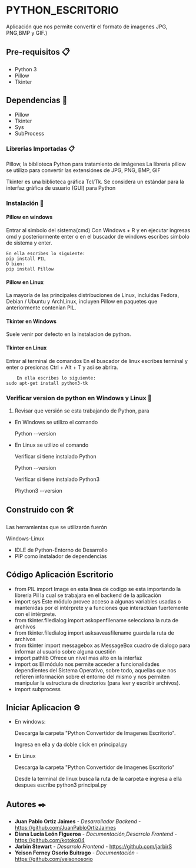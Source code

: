 # PYTHON_ESCRITORIO

Aplicación que nos permite convertir el formato de imagenes JPG, PNG,BMP y GIF.)


## Pre-requisitos 📋
   * Python 3
   * Pillow
   * Tkinter
   
## Dependencias 🚀

   * Pillow
   * Tkinter
   * Sys
   * SubProcess

### Librerias Importadas 📋

Pillow, la biblioteca Python para tratamiento de imágenes
La libreria pillow se utilizo para convertir las extensiónes de JPG, PNG, BMP, GIF

Tkinter es una biblioteca gráfica Tcl/Tk. Se considera un estándar para la interfaz gráfica de usuario (GUI) para Python

### Instalación 🔧

#### Pillow en windows
    
Entrar al simbolo del sistema(cmd)
Con Windows + R y en ejecutar ingresas cmd y posteriormente enter o en el buscador de windows escribes simbolo de sistema y enter.
    	
	En ella escribes lo siguiente:
	pip install PIL
	O bien:
	pip install Pillow
	
#### Pillow en Linux

La mayoría de las principales distribuciones de Linux, incluidas Fedora, Debian / Ubuntu y ArchLinux, incluyen Pillow en paquetes que anteriormente contenían PIL.

#### Tkinter en Windows

Suele venir por defecto en la instalacion de python.

#### Tkinter en Linux

Entrar al terminal de comandos
En el buscador de linux escribes terminal y enter  o presionas Ctrl + Alt + T y asi se abrira.

        En ella escribes lo siguiente:
	sudo apt-get install python3-tk


### Verificar version de python en Windows y Linux 🔧

1. Revisar que versión se esta trabajando de Python, para 

* En Windows se utilizo el comando

	Python --version
	
* En Linux se utilizo el comando

	Verificar si tiene instalado Python
	
	Python --version
	
	Verificar si tiene instalado Python3
	
	Phython3 --version


## Construido con 🛠️

Las herramientas que se utilizarón fuerón

Windows-Linux
* IDLE de Python-Entorno de Desarrollo
* PIP como instalador de dependencias 

## Código Aplicación Escritorio

* from PIL import Image en esta linea de codigo se esta importando la libreria Pil la cual se trabajara en el backend de la aplicación
* import sys Este módulo provee acceso a algunas variables usadas o mantenidas por el intérprete y a funciones que interactúan fuertemente con el intérprete.
* from tkinter.filedialog import askopenfilename selecciona la ruta de archivos
* from tkinter.filedialog import asksaveasfilename guarda la ruta de archivos
* from tkinter import messagebox as MessageBox cuadro de dialogo para informar al usuario sobre alguna cuestión
* import pathlib Ofrece un nivel mas alto en la interfaz
* import os El módulo nos permite acceder a funcionalidades dependientes del Sistema Operativo, sobre todo, aquellas que nos refieren información sobre el entorno del mismo y nos permiten manipular la estructura de directorios (para leer y escribir archivos).
* import subprocess 

## Iniciar Aplicacion ⚙️
 * En windows:
 
 	Descarga la carpeta "Python Convertidor de Imagenes Escritorio". 
	
	Ingresa en ella y da doble click en principal.py
 
 * En Linux 
  
 	Descarga la carpeta "Python Convertidor de Imagenes Escritorio"
	
 	Desde la terminal de linux busca la ruta de la carpeta e ingresa a ella despues escribe python3 principal.py 

## Autores ✒️

* **Juan Pablo Ortiz Jaimes** - *Desarrollador Backend* - https://github.com/JuanPabloOrtizJaimes
* **Diana Lucia León Figueroa** - *Documentación,Desarrolo Frontend* - https://github.com/kotoko04
* **Jarbin Stewart** - *Desarrolo Frontend* - https://github.com/jarbirS
* **Yeison Ferney Osorio Buitrago** - *Documentación* - https://github.com/yeisonosorio


